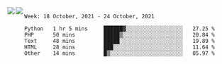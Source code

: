 <a href="https://github.com/anuraghazra/github-readme-stats">
  <img align="left" src="https://github-readme-stats.vercel.app/api?username=Tanesan&count_private=true&show_icons=true" />
</a>
<a href="https://github.com/anuraghazra/github-readme-stats">
  <img align="left" src="https://github-readme-stats.vercel.app/api/top-langs/?username=Tanesan" />
</a>

<!--START_SECTION:waka-->
```text
Week: 18 October, 2021 - 24 October, 2021

Python   1 hr 5 mins     ██████▓░░░░░░░░░░░░░░░░░░   27.25 % 
PHP      50 mins         █████▒░░░░░░░░░░░░░░░░░░░   20.84 % 
Text     48 mins         █████░░░░░░░░░░░░░░░░░░░░   19.89 % 
HTML     28 mins         ███░░░░░░░░░░░░░░░░░░░░░░   11.64 % 
Other    14 mins         █▒░░░░░░░░░░░░░░░░░░░░░░░   05.97 % 
```
<!--END_SECTION:waka-->
